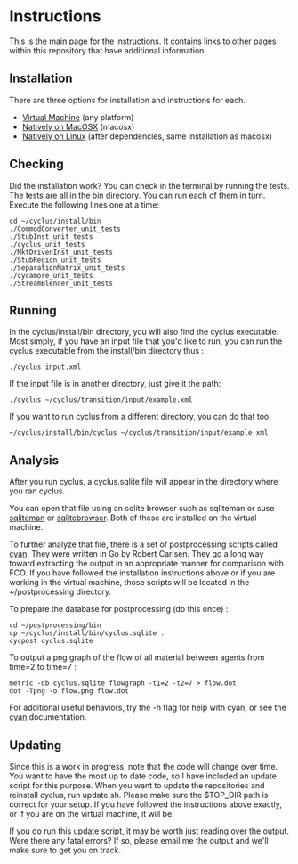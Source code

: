 Instructions
============

This is the main page for the instructions. It contains links to other pages within 
this repository that have additional information.

Installation
------------

There are three options for installation and instructions for each.

- [Virtual 
  Machine](https://github.com/katyhuff/transition/blob/master/vm_readme.md) (any platform)
- [Natively on 
  MacOSX](https://github.com/katyhuff/transition/blob/master/mac_readme.md) (macosx)
- [Natively on Linux](https://github.com/cyclus/cyclus/blob/develop/README.rst) 
  (after dependencies, same installation as macosx)


Checking
--------

Did the installation work? You can check in the terminal by running the tests. 
The tests are all in the bin directory. You can run each of them in turn. 
Execute the following lines one at a time: 

    cd ~/cyclus/install/bin
    ./CommodConverter_unit_tests
    ./StubInst_unit_tests         
    ./cyclus_unit_tests
    ./MktDrivenInst_unit_tests    
    ./StubRegion_unit_tests       
    ./SeparationMatrix_unit_tests 
    ./cycamore_unit_tests         
    ./StreamBlender_unit_tests    


Running
-------

In the cyclus/install/bin directory, you will also find the cyclus executable. 
Most simply, if you have an input file that you'd like to run, you can run the 
cyclus executable from the install/bin directory thus :

    ./cyclus input.xml

If the input file is in another directory, just give it the path:

    ./cyclus ~/cyclus/transition/input/example.xml

If you want to run cyclus from a different directory, you can do that too:

    ~/cyclus/install/bin/cyclus ~/cyclus/transition/input/example.xml



Analysis
--------

After you run cyclus, a cyclus.sqlite file will appear in the directory where 
you ran cyclus.

You can open that file using an sqlite browser such as sqliteman or suse 
[sqliteman](http://sqliteman.com/) or 
[sqlitebrowser](http://sqlitebrowser.org/). Both of these are installed on the 
virtual machine.

To further analyze that file, there is a set of postprocessing scripts called 
[cyan](https://github.com/rwcarlsen/cyan). They were written in Go by Robert 
Carlsen. They go a long way toward extracting the output in an appropriate 
manner for comparison with FCO. If you have followed the installation 
instructions above or if you are working in the virtual machine, those scripts 
will be located in the ~/postprocessing directory.

To prepare the database for postprocessing (do this once) :

    cd ~/postprocessing/bin
    cp ~/cyclus/install/bin/cyclus.sqlite .
    cycpost cyclus.sqlite

To output a png graph of the flow of all material between agents from time=2 to 
time=7 :

    metric -db cyclus.sqlite flowgraph -t1=2 -t2=7 > flow.dot
    dot -Tpng -o flow.png flow.dot


For additional useful behaviors, try the -h flag for help with cyan, or see the 
[cyan](https://github.com/rwcarlsen/cyan) documentation.

Updating
--------

Since this is a work in progress, note that the code will change over time. You 
want to have the most up to date code, so I have included an update script for 
this purpose. When you want to update the repositories and reinstall cyclus, 
run update.sh. Please make sure the $TOP_DIR path is correct for your setup. If 
you have followed the instructions above exactly, or if you are on the virtual 
machine, it will be. 

If you do run this update script, it may be worth just reading over the output. 
Were there any fatal errors? If so, please email me the output and we'll make 
sure to get you on track.

